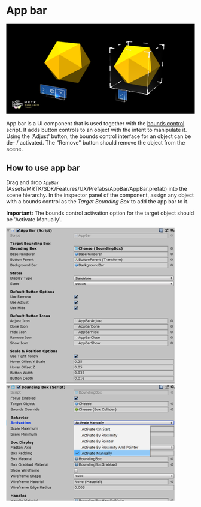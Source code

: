 # App bar

![App bar](../Documentation/Images/AppBar/MRTK_AppBar_Main.png)

App bar is a UI component that is used together with the [bounds control](README_BoundsControl.md) script. It adds button controls to an object with the intent to manipulate it. Using the 'Adjust' button, the bounds control interface for an object can be de- / activated. The "Remove" button should remove the object from the scene.

## How to use app bar

Drag and drop `AppBar` (Assets/MRTK/SDK/Features/UX/Prefabs/AppBar/AppBar.prefab) into the scene hierarchy. In the inspector panel of the component, assign any object with a bounds control as the *Target Bounding Box* to add the app bar to it.

**Important:** The bounds control activation option for the target object should be 'Activate Manually'.

<img src="../Documentation/Images/AppBar/MRTK_AppBar_Setup1.png" width="450">

<img src="../Documentation/Images/AppBar/MRTK_AppBar_Setup2.png" width="450">

